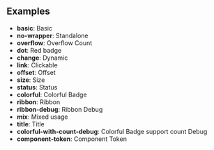 ## Examples

- **basic**: Basic
- **no-wrapper**: Standalone
- **overflow**: Overflow Count
- **dot**: Red badge
- **change**: Dynamic
- **link**: Clickable
- **offset**: Offset
- **size**: Size
- **status**: Status
- **colorful**: Colorful Badge
- **ribbon**: Ribbon
- **ribbon-debug**: Ribbon Debug
- **mix**: Mixed usage
- **title**: Title
- **colorful-with-count-debug**: Colorful Badge support count Debug
- **component-token**: Component Token
